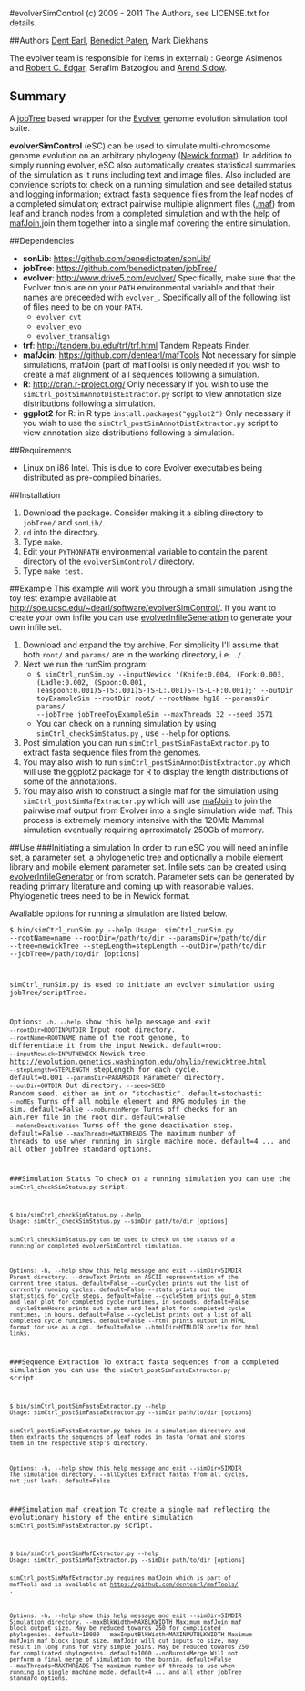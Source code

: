 #evolverSimControl
(c) 2009 - 2011 The Authors, see LICENSE.txt for details.

##Authors
[Dent Earl](https://github.com/dentearl/), [Benedict Paten](https://github.com/dentearl/), Mark Diekhans

The evolver team is responsible for items in external/ : George Asimenos and [Robert C. Edgar](http://www.drive5.com/), Serafim Batzoglou and [Arend Sidow](http://mendel.stanford.edu/sidowlab/).

## Summary
A [jobTree](https://github.com/benedictpaten/jobTree/) based wrapper for the [Evolver](http://www.drive5.com/evolver/) genome evolution simulation tool suite. 

**evolverSimControl** (eSC) can be used to simulate multi-chromosome genome evolution on an arbitrary phylogeny ([Newick format](http://evolution.genetics.washington.edu/phylip/newicktree.html)). In addition to simply running evolver, eSC also automatically creates statistical summaries of the simulation as it runs including text and image files. Also included are convience scripts to: check on a running simulation and see detailed status and logging information; extract fasta sequence files from the leaf nodes of a completed simulation; extract pairwise multiple alignment files ([.maf](http://genome.ucsc.edu/FAQ/FAQformat.html#format5)) from leaf and branch nodes from a completed simulation and with the help of [mafJoin](https://github.com/dentearl/mafTools/),join them together into a single maf covering the entire simulation.

##Dependencies
* **sonLib**: https://github.com/benedictpaten/sonLib/
* **jobTree**: https://github.com/benedictpaten/jobTree/
* **evolver**: http://www.drive5.com/evolver/ Specifically, make sure that the Evolver tools are on your <code>PATH</code> environmental variable and that their names are preceeded with <code>evolver_</code>. Specifically all of the following list of files need to be on your <code>PATH</code>.
    * <code>evolver_cvt</code>
    * <code>evolver_evo</code>
    * <code>evolver_transalign</code>
* **trf**: http://tandem.bu.edu/trf/trf.html Tandem Repeats Finder.
* **mafJoin**: https://github.com/dentearl/mafTools Not necessary for simple simulations, mafJoin (part of mafTools) is only needed if you wish to create a maf alignment of all sequences following a simulation.
* **R**: http://cran.r-project.org/ Only necessary if you wish to use the <code>simCtrl_postSimAnnotDistExtractor.py</code> script to view annotation size distributions following a simulation.
* **ggplot2** for R: in R type <code>install.packages("ggplot2")</code> Only necessary if you wish to use the <code>simCtrl_postSimAnnotDistExtractor.py</code> script to view annotation size distributions following a simulation.

##Requirements
* Linux on i86 Intel. This is due to core Evolver executables being distributed as pre-compiled binaries.

##Installation
1. Download the package. Consider making it a sibling directory to <code>jobTree/</code> and <code>sonLib/</code>.
2. <code>cd</code> into the directory.
3. Type <code>make</code>.
4. Edit your <code>PYTHONPATH</code> environmental variable to contain the parent directory of the <code>evolverSimControl/</code> directory.
5. Type <code>make test</code>.

##Example
This example will work you through a small simulation using the toy test example available at http://soe.ucsc.edu/~dearl/software/evolverSimControl/. If you want to create your own infile you can use [evolverInfileGeneration](https://github.com/dentearl/evolverInfileGeneration) to generate your own infile set.

1. Download and expand the toy archive. For simplicity I'll assume that both <code>root/</code> and <code>params/</code> are in the working directory, i.e. <code>./</code> .
2. Next we run the runSim program:
    * <code>$ simCtrl_runSim.py --inputNewick '(Knife:0.004, (Fork:0.003, (Ladle:0.002, (Spoon:0.001, Teaspoon:0.001)S-TS:.001)S-TS-L:.001)S-TS-L-F:0.001);' --outDir toyExampleSim --rootDir root/ --rootName hg18 --paramsDir params/ --jobTree jobTreeToyExampleSim --maxThreads 32 --seed 3571</code>
    * You can check on a running simulation by using <code>simCtrl_checkSimStatus.py</code> , use <code>--help</code> for options.
3. Post simulation you can run <code>simCtrl_postSimFastaExtractor.py</code> to extract fasta sequence files from the genomes.
4. You may also wish to run <code>simCtrl_postSimAnnotDistExtractor.py</code> which will use the ggplot2 package for R to display the length distributions of some of the annotations.
5. You may also wish to construct a single maf for the simulation using <code>simCtrl_postSimMafExtractor.py</code> which will use [mafJoin](https://github.com/dentearl/mafTools/) to join the pairwise maf output from Evolver into a single simulation wide maf. This process is extremely memory intensive with the 120Mb Mammal simulation eventually requiring aprroximately 250Gb of memory.

##Use
###Initiating a simulation
In order to run eSC you will need an infile set, a parameter set, a phylogenetic tree and optionally a mobile element library and mobile element parameter set. Infile sets can be created using [evolverInfileGenerator](https://github.com/dentearl/evolverInfileGenerator/) or from scratch. Parameter sets can be generated by reading primary literature and coming up with reasonable values. Phylogenetic trees need to be in Newick format.

Available options for running a simulation are listed below.

<code>$ bin/simCtrl_runSim.py --help
Usage: simCtrl_runSim.py --rootName=name --rootDir=/path/to/dir --paramsDir=/path/to/dir
--tree=newickTree --stepLength=stepLength --outDir=/path/to/dir --jobTree=/path/to/dir [options]

simCtrl_runSim.py is used to initiate an evolver simulation using jobTree/scriptTree.

Options:
   <code>-h, --help</code>            show this help message and exit
   <code>--rootDir=ROOTINPUTDIR</code>
                         Input root directory.
   <code>--rootName=ROOTNAME</code>   name of the root genome, to differentiate it from the input Newick. default=root
   <code>--inputNewick=INPUTNEWICK</code>
                         Newick tree. http://evolution.genetics.washington.edu/phylip/newicktree.html
   <code>--stepLength=STEPLENGTH</code>
                         stepLength for each cycle. default=0.001
   <code>--paramsDir=PARAMSDIR</code>
                         Parameter directory.
   <code>--outDir=OUTDIR</code>
                         Out directory.
   <code>--seed=SEED</code>           Random seed, either an int or "stochastic". default=stochastic
   <code>--noMEs</code>               Turns off all mobile element and RPG modules in the sim. default=False
   <code>--noBurninMerge</code>       Turns off checks for an aln.rev file in the root dir. default=False
   <code>--noGeneDeactivation</code>  Turns off the gene deactivation step. default=False
   <code>--maxThreads=MAXTHREADS</code>
                         The maximum number of threads to use when running in single machine mode. default=4
   ... and all other jobTree standard options.

###Simulation Status
To check on a running simulation you can use the <code>simCtrl_checkSimStatus.py</code> script.

<code>
$ bin/simCtrl_checkSimStatus.py --help
Usage: simCtrl_checkSimStatus.py --simDir path/to/dir [options]

simCtrl_checkSimStatus.py can be used to check on the status of a running or completed
evolverSimControl simulation.

Options:
  -h, --help         show this help message and exit
  --simDir=SIMDIR    Parent directory.
  --drawText         Prints an ASCII representation of the current tree status. default=False
  --curCycles        prints out the list of currently running cycles. default=False
  --stats            prints out the statistics for cycle steps. default=False
  --cycleStem        prints out a stem and leaf plot for completed cycle runtimes, in seconds. default=False
  --cycleStemHours   prints out a stem and leaf plot for completed cycle runtimes, in hours. default=False
  --cycleList        prints out a list of all completed cycle runtimes. default=False
  --html             prints output in HTML format for use as a cgi. default=False
  --htmlDir=HTMLDIR  prefix for html links.
</code>

###Sequence Extraction
To extract fasta sequences from a completed simulation you can use the <code>simCtrl_postSimFastaExtractor.py</code> script.

<code>
$ bin/simCtrl_postSimFastaExtractor.py --help
Usage: simCtrl_postSimFastaExtractor.py --simDir path/to/dir [options]

simCtrl_postSimFastaExtractor.py takes in a simulation directory and then extracts the sequences
of leaf nodes in fasta format and stores them in the respective step's directory.

Options:
  -h, --help       show this help message and exit
  --simDir=SIMDIR  The simulation directory.
  --allCycles      Extract fastas from all cycles, not just leafs. default=False
</code>

###Simulation maf creation
To create a single maf reflecting the evolutionary history of the entire simulation <code>simCtrl_postSimFastaExtractor.py</code> script.

<code>
$ bin/simCtrl_postSimMafExtractor.py --help
Usage: simCtrl_postSimMafExtractor.py --simDir path/to/dir [options]

simCtrl_postSimMafExtractor.py requires mafJoin which is part of mafTools and is available
at https://github.com/dentearl/mafTools/ . 

Options:
  -h, --help            show this help message and exit
  --simDir=SIMDIR       Simulation directory.
  --maxBlkWidth=MAXBLKWIDTH
                        Maximum mafJoin maf block output size. May be reduced towards 250 for complicated
                        phylogenies. default=10000
  --maxInputBlkWidth=MAXINPUTBLKWIDTH
                        Maximum mafJoin maf block input size. mafJoin will cut inputs to size, may result in long
                        runs for very simple joins. May be reduced towards 250 for complicated phylogenies.
                        default=1000
  --noBurninMerge       Will not perform a final merge of simulation to the burnin. default=False
  --maxThreads=MAXTHREADS
                        The maximum number of threads to use when running in single machine mode. default=4
  ... and all other jobTree standard options.
</code>
